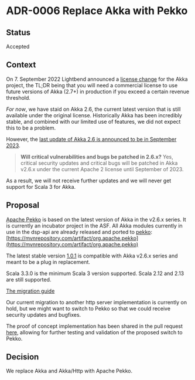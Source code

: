 # ADR-0006 Replace Akka with Pekko


## Status

Accepted

## Context

On 7. September 2022 Lightbend announced a 
[license change](https://www.lightbend.com/blog/why-we-are-changing-the-license-for-akka) for the Akka project, 
the TL;DR being that you will need a commercial license to use future versions of Akka (2.7+) in production 
if you exceed a certain revenue threshold.

*For now*, we have staid on Akka 2.6, the current latest version that is still available under the original license. 
Historically Akka has been incredibly stable, and combined with our limited use of features, 
we did not expect this to be a problem.

However, the [last update of Akka 2.6 is announced to be in September 2023](https://www.lightbend.com/akka/license-faq).

> **Will critical vulnerabilities and bugs be patched in 2.6.x?**
> Yes, critical security updates and critical bugs will be patched in Akka v2.6.x 
  under the current Apache 2 license until September of 2023.

As a result, we will not receive further updates and we will never get support for Scala 3 for Akka.

## Proposal

[Apache Pekko](https://pekko.apache.org/) is based on the latest version of Akka in the v2.6.x series. 
It is currently an incubator project in the ASF. 
All Akka modules currently in use in the dsp-api are already released and ported to 
[pekko](https://pekko.apache.org/modules.html): 
[https://mvnrepository.com/artifact/org.apache.pekko](https://mvnrepository.com/artifact/org.apache.pekko)

The latest stable version [1.0.1](https://pekko.apache.org/docs/pekko/current/release-notes/index.html#1-0-1) 
is compatible with Akka v2.6.x series and meant to be a plug in replacement.

Scala 3.3.0 is the minimum Scala 3 version supported. Scala 2.12 and 2.13 are still supported.

[The migration guide](https://pekko.apache.org/docs/pekko/current/project/migration-guides.html)

Our current migration to another http server implementation is currently on hold, 
but we might want to switch to Pekko so that we could receive security updates and bugfixes.

The proof of concept implementation has been shared in the pull request 
[here](https://github.com/dasch-swiss/dsp-api/pull/2848), 
allowing for further testing and validation of the proposed switch to Pekko.

## Decision

We replace Akka and Akka/Http with Apache Pekko.
